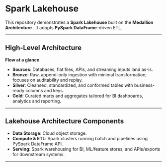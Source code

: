 # Spark Lakehouse

This repository demonstrates a **Spark Lakehouse** built on the **Medallion Architecture** . It adopts **PySpark DataFrame**–driven ETL.

---

## High-Level Architecture

**Flow at a glance**

- **Sources**: Databases, flat files, APIs, and streaming inputs land as-is.  
- **Bronze**: Raw, append-only ingestion with minimal transformation; focuses on auditability and replay.  
- **Silver**: Cleansed, standardized, and conformed tables with business-ready columns and keys.  
- **Gold**: Curated marts and aggregates tailored for BI dashboards, analytics and reporting.  


---

## Lakehouse Architecture Components

- **Data Storage**: Cloud object storage.
- **Compute & ETL**: Spark clusters running batch and pipelines using PySpark DataFrame API.
- **Serving**: Spark warehousing for BI, ML/feature stores, and APIs/exports for downstream systems.

---


